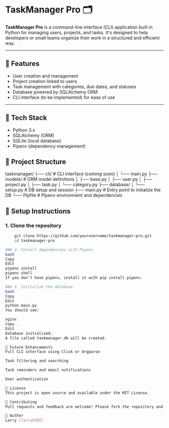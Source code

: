 # TaskManager Pro 🗂️

**TaskManager Pro** is a command-line interface (CLI) application built in Python for managing users, projects, and tasks. It's designed to help developers or small teams organize their work in a structured and efficient way.

---

## 🚀 Features

- User creation and management
- Project creation linked to users
- Task management with categories, due dates, and statuses
- Database powered by SQLAlchemy ORM
- CLI interface (to be implemented) for ease of use

---

## 🧱 Tech Stack

- Python 3.x
- SQLAlchemy (ORM)
- SQLite (local database)
- Pipenv (dependency management)


## 📁 Project Structure

taskmanager/
├── cli/ # CLI interface (coming soon)
│ └── main.py
├── models/ # ORM model definitions
│ ├── base.py
│ ├── user.py
│ ├── project.py
│ ├── task.py
│ └── category.py
├── database/
│ └── setup.py # DB setup and session
├── main.py # Entry point to initialize the DB
└── Pipfile # Pipenv environment and dependencies


## 🔧 Setup Instructions

### 1. Clone the repository

```bash
    git clone https://github.com/yourusername/taskmanager-pro.git
    cd taskmanager-pro

### 2. Install dependencies with Pipenv
bash
Copy
Edit
pipenv install
pipenv shell
If you don’t have pipenv, install it with pip install pipenv.

### 3. Initialize the database
bash
Copy
Edit
python main.py
You should see:

nginx
Copy
Edit
Database initialized.
A file called taskmanager.db will be created.

🧪 Future Enhancements
Full CLI interface using Click or Argparse

Task filtering and searching

Task reminders and email notifications

User authentication

📜 License
This project is open source and available under the MIT License.

🙌 Contributing
Pull requests and feedback are welcome! Please fork the repository and open a PR with your changes.

👤 Author
Larry [larry6305]